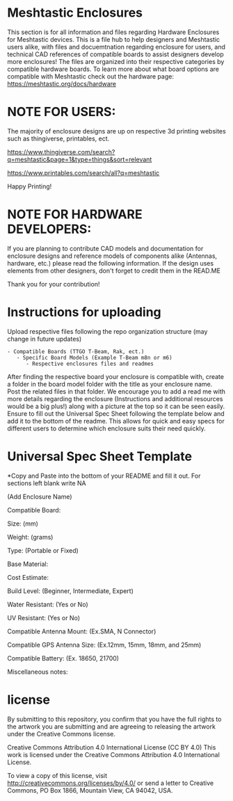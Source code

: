 # Meshtastic Enclosures
This section is for all information and files regarding Hardware Enclosures for Meshtastic devices. This is a file hub to help designers and Meshtastic users alike, with files and docuemtnation regarding enclosure for users, and technical CAD references of compatible boards to assist designers develop more enclosures! The files are organized into their respective categories by compatible hardware boards. To learn more about what board options are compatible with Meshtastic check out the hardware page: https://meshtastic.org/docs/hardware

# NOTE FOR USERS:

The majority of enclosure designs are up on respective 3d printing websites such as thingiverse, printables, ect.

https://www.thingiverse.com/search?q=meshtastic&page=1&type=things&sort=relevant

https://www.printables.com/search/all?q=meshtastic

Happy Printing!


# NOTE FOR HARDWARE DEVELOPERS:
If you are planning to contribute CAD models and documentation for enclosure designs and reference models of components alike (Antennas, hardware, etc.) please read the following information. If the design uses elements from other designers, don't forget to credit them in the READ.ME

Thank you for your contribution!

# Instructions for uploading

Upload respective files following the repo organization structure (may change in future updates)

    - Compatible Boards (TTGO T-Beam, Rak, ect.)
       - Specific Board Models (Example T-Beam m8n or m6)
          - Respective enclosures files and readmes

After finding the respective board your enclosure is compatible with, create a folder in the board model folder with the title as your enclosure name. Post the related files in that folder. We encourage you to add a read me with more details regarding the enclosure (Instructions and additional resources would be a big plus!) along with a picture at the top so it can be seen easily. Ensure to fill out the Universal Spec Sheet following the template below and add it to the bottom of the readme. This allows for quick and easy specs for different users to determine which enclosure suits their need quickly.


    
# Universal Spec Sheet Template

*Copy and Paste into the bottom of your README and fill it out. For sections left blank write NA

(Add Enclosure Name)

Compatible Board: 

Size: (mm) 

Weight: (grams)

Type: (Portable or Fixed)

Base Material:

Cost Estimate:

Build Level: (Beginner, Intermediate, Expert)

Water Resistant: (Yes or No)

UV Resistant: (Yes or No)

Compatible Antenna Mount: (Ex.SMA, N Connector)

Compatible GPS Antenna Size:  (Ex.12mm, 15mm, 18mm, and 25mm)

Compatible Battery: (Ex. 18650, 21700)

Miscellaneous notes:

# license
By submitting to this repository, you confirm that you have the full rights to the artwork you are submitting and are agreeing to releasing the artwork under the Creative Commons license.

Creative Commons Attribution 4.0 International License (CC BY 4.0)
This work is licensed under the Creative Commons Attribution 4.0 International License.

To view a copy of this license, visit http://creativecommons.org/licenses/by/4.0/ or send a letter to Creative Commons, PO Box 1866, Mountain View, CA 94042, USA.

